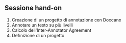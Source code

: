 ## Sessione hand-on
1. Creazione di un progetto di annotazione con Doccano
2. Annotare un testo su più livelli
3. Calcolo dell'Inter-Annotator Agreement
4. Definizione di un progetto
